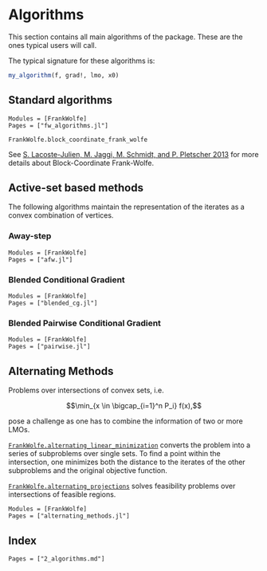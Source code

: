 # Algorithms

This section contains all main algorithms of the package. These are the ones typical users will call.

The typical signature for these algorithms is:
```julia
my_algorithm(f, grad!, lmo, x0)
```

## Standard algorithms

```@autodocs
Modules = [FrankWolfe]
Pages = ["fw_algorithms.jl"]
```

```@docs
FrankWolfe.block_coordinate_frank_wolfe
```
See [ S. Lacoste-Julien, M. Jaggi, M. Schmidt, and P. Pletscher 2013](https://arxiv.org/abs/1207.4747) for more details about Block-Coordinate Frank-Wolfe.

## Active-set based methods

The following algorithms maintain the representation of the iterates
as a convex combination of vertices.

### Away-step

```@autodocs
Modules = [FrankWolfe]
Pages = ["afw.jl"]
```

### Blended Conditional Gradient

```@autodocs
Modules = [FrankWolfe]
Pages = ["blended_cg.jl"]
```

### Blended Pairwise Conditional Gradient

```@autodocs
Modules = [FrankWolfe]
Pages = ["pairwise.jl"]
```

## Alternating Methods

Problems over intersections of convex sets, i.e. 
```math
\min_{x \in \bigcap_{i=1}^n P_i} f(x),
```
pose a challenge as one has to combine the information of two or more LMOs.

[`FrankWolfe.alternating_linear_minimization`](@ref) converts the problem into a series of subproblems over single sets. To find a point within the intersection, one minimizes both the distance to the iterates of the other subproblems and the original objective function. 

[`FrankWolfe.alternating_projections`](@ref) solves feasibility problems over intersections of feasible regions.

```@auto_docs
Modules = [FrankWolfe]
Pages = ["alternating_methods.jl"]
```

## Index

```@index
Pages = ["2_algorithms.md"]
```
